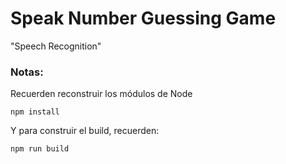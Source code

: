  # Speak Number Guessing Game
 
 "Speech Recognition"

 ### Notas:
 Recuerden reconstruir los módulos de Node
 ```
 npm install
 ```

 Y para construir el build, recuerden:
 ```
 npm run build 
 ``` 
